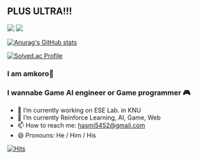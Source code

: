 ## PLUS ULTRA!!!
<p>
  <a href="https://amkorousagi-money.com/"><img src="https://img.shields.io/badge/Blog-amkorousagi-deepskyblue?style=plastic&logo=appveyor" /></a>
  <a href="https://www.notion.so/Greedy-Developer-SeChan-Park-bff112a3d60d4395b364c85c9996e82d"><img src="https://img.shields.io/badge/CV-amkoro-brightgreen?style=plastic&logo=appveyor" /></a>
</p>


[![Anurag's GitHub stats](https://github-readme-stats.vercel.app/api?username=amkorousagi&theme=merko)](https://github.com/anuraghazra/github-readme-stats)

[![Solved.ac Profile](http://mazassumnida.wtf/api/v2/generate_badge?boj=hkhkhk5452)](https://solved.ac/hkhkhk5452/)

### I am amkoro🐇  
### I wannabe Game AI engineer or Game programmer 🎮

- 🔭 I’m currently working on ESE Lab. in KNU
- 🌱 I’m currently Reinforce Learning, AI, Game, Web
- 📫 How to reach me: <a href="mailto:hamsmi5452@gmail.com">hasmi5452@gmail.com</a>
- 😄 Pronouns: He / Him / His

[![Hits](https://hits.seeyoufarm.com/api/count/incr/badge.svg?url=https%3A%2F%2Fgithub.com%2Famkorousagi&count_bg=%2379C83D&title_bg=%23555555&icon=&icon_color=%23E7E7E7&title=hits&edge_flat=false)](https://hits.seeyoufarm.com)

<!--
**amkorousagi/amkorousagi** is a ✨ _special_ ✨ repository because its `README.md` (this file) appears on your GitHub profile.

Here are some ideas to get you started:

- 🔭 I’m currently working on ...
- 🌱 I’m currently learning ...
- 👯 I’m looking to collaborate on ...
- 🤔 I’m looking for help with ...
- 💬 Ask me about ...
- 📫 How to reach me: ...
- 😄 Pronouns: ...
- ⚡ Fun fact: ...
-->

